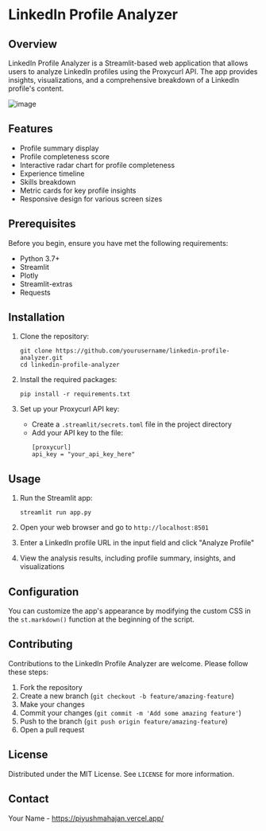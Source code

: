 # LinkedIn Profile Analyzer

## Overview

LinkedIn Profile Analyzer is a Streamlit-based web application that allows users to analyze LinkedIn profiles using the Proxycurl API. The app provides insights, visualizations, and a comprehensive breakdown of a LinkedIn profile's content.

![image](https://github.com/user-attachments/assets/737121bb-18c4-46e6-9cd7-ae151ecec4d5)


## Features

- Profile summary display
- Profile completeness score
- Interactive radar chart for profile completeness
- Experience timeline
- Skills breakdown
- Metric cards for key profile insights
- Responsive design for various screen sizes

## Prerequisites

Before you begin, ensure you have met the following requirements:

- Python 3.7+
- Streamlit
- Plotly
- Streamlit-extras
- Requests

## Installation

1. Clone the repository:
   ```
   git clone https://github.com/yourusername/linkedin-profile-analyzer.git
   cd linkedin-profile-analyzer
   ```

2. Install the required packages:
   ```
   pip install -r requirements.txt
   ```

3. Set up your Proxycurl API key:
   - Create a `.streamlit/secrets.toml` file in the project directory
   - Add your API key to the file:
     ```
     [proxycurl]
     api_key = "your_api_key_here"
     ```

## Usage

1. Run the Streamlit app:
   ```
   streamlit run app.py
   ```

2. Open your web browser and go to `http://localhost:8501`

3. Enter a LinkedIn profile URL in the input field and click "Analyze Profile"

4. View the analysis results, including profile summary, insights, and visualizations

## Configuration

You can customize the app's appearance by modifying the custom CSS in the `st.markdown()` function at the beginning of the script.

## Contributing

Contributions to the LinkedIn Profile Analyzer are welcome. Please follow these steps:

1. Fork the repository
2. Create a new branch (`git checkout -b feature/amazing-feature`)
3. Make your changes
4. Commit your changes (`git commit -m 'Add some amazing feature'`)
5. Push to the branch (`git push origin feature/amazing-feature`)
6. Open a pull request

## License

Distributed under the MIT License. See `LICENSE` for more information.

## Contact

Your Name - https://piyushmahajan.vercel.app/
